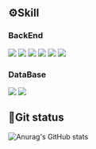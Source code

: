 
<h2>⚙️Skill</h2>
<section>
<h3>BackEnd</h3>
<div>
    <img src="https://img.shields.io/badge/Java-ED8B00?style=flat-sqaure&logo=coffeeScript&logoColor=white">
    <img src="https://img.shields.io/badge/Spring%20Boot-6DB33F?style=flat-sqaure&logo=springBoot&logoColor=white">
    <img src="https://img.shields.io/badge/Spring%20REST%20Doc-6DB33F?style=flat-sqaure&logo=spring&logoColor=white">
    <!-- <img src="https://img.shields.io/badge/Spring%20Security-6DB33F?style=flat-sqaure&logo=springSecurity&logoColor=white"> -->
    <img src="https://img.shields.io/badge/Spring%20Batch-6DB33F?style=flat-sqaure&logo=bookStack&logoColor=white">
    <img src="https://img.shields.io/badge/Spring%20Data%20JPA-6DB33F?style=flat-sqaure&logo=hibernate&logoColor=white">
    <img src="https://img.shields.io/badge/QueryDSL-5d9bb9?style=flat-sqaure&logo=ApacheECharts&logoColor=white">
    <!-- <img src="https://img.shields.io/badge/Json%20Web%20Token-442e2e?style=flat-sqaure&logo=jSONWebTokens&logoColor=white"> -->
    <!-- <img src="https://img.shields.io/badge/OAuth2-EC1C24?style=flat-sqaure&logo=Authy&logoColor=white"> -->
    <!-- <img src="https://img.shields.io/badge/RabbitMQ-FF6600?style=flat-sqaure&logo=rabbitMq&logoColor=white"> -->
    <!-- <img src="https://img.shields.io/badge/Stomp-3b5c6b?style=flat-sqaure&logo=Lospec&logoColor=white"> -->
</div>
<h3>DataBase</h3>
<div>
    <img src="https://img.shields.io/badge/MySQL-4479A1?style=flat-sqaure&logo=mysql&logoColor=white">
    <img src="https://img.shields.io/badge/MariaDB-1F305F?style=flat-sqaure&logo=mariadb&logoColor=white">
    <!-- <img src="https://img.shields.io/badge/Redis-DC382D?style=flat-sqaure&logo=redis&logoColor=white"> -->
    <!-- <img src="https://img.shields.io/badge/Mongo%20DB-47A248?style=flat-sqaure&logo=mongoDb&logoColor=white"> -->
</div>
<!-- <h3>Production</h3> -->
<!-- <div> -->
    <!-- <img src="https://img.shields.io/badge/Amazon%20Web%20Services-232F3E?style=flat-sqaure&logo=amazonAWS&logoColor=white"> -->
    <!-- <img src="https://img.shields.io/badge/AWS%20EC2-FF9900?style=flat-sqaure&logo=amazonEC2&logoColor=white"> -->
    <!-- <img src="https://img.shields.io/badge/AWS%20S3-569A31?style=flat-sqaure&logo=amazonS3&logoColor=white"> -->
    <!-- <img src="https://img.shields.io/badge/AWS%20RDS-527FFF?style=flat-sqaure&logo=amazonRDS&logoColor=white"> -->
    <!-- <img src="https://img.shields.io/badge/NGINX-009639?style=flat-sqaure&logo=nginx&logoColor=white"> -->
    <!-- <img src="https://img.shields.io/badge/Jenkins-D24939?style=flat-sqaure&logo=Jenkins&logoColor=white"> -->
    <!-- <img src="https://img.shields.io/badge/Docker-2496ED?style=flat-sqaure&logo=docker&logoColor=white"> -->
<!-- </div> -->
</section>
<h2>🧱Git status</h2>

![Anurag's GitHub stats](https://github-readme-stats.vercel.app/api?username=rbsks&show_icons=true&theme=default)<br>

<!-- <h2>🖌 PS</h2> -->

<!-- [![Solved.ac Profile](http://mazassumnida.wtf/api/v2/generate_badge?boj=rbsks0302)](https://solved.ac/rbsks0302/) -->

<!-- <h2>📒Blog status</h2> -->

<!-- 📖[규난 블로그 보러 가기](https://rbsks.tistory.com/) -->


<!-- [2023.11.5 -  java에서 사용하는 Hash Collision 해결 방법](https://rbsks.tistory.com/63) <br> -->
<!-- [2023.10.24 -  자바 Enum 타입 속 모든 비밀: 정의, 컴파일러, 싱글톤](https://rbsks.tistory.com/62) <br> -->
<!-- [2023.10.18 -  BigDecimal 사용 이유](https://rbsks.tistory.com/61) <br> -->
<!-- [2023.10.14 -  Java Virtual Machine](https://rbsks.tistory.com/60) <br> -->
<!-- [2023.10.9 -  Kafka 설치](https://rbsks.tistory.com/59) <br> -->
<!-- [2023.10.8 -  KafKa란?](https://rbsks.tistory.com/58) <br> -->
